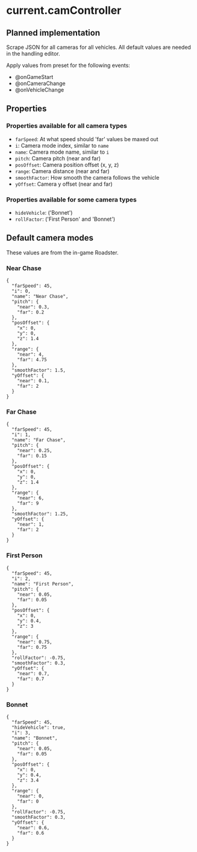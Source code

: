 # current.camController

## Planned implementation
Scrape JSON for all cameras for all vehicles. All default values are needed in the handling editor.

Apply values from preset for the following events:
 - @onGameStart
 - @onCameraChange
 - @onVehicleChange



## Properties

### Properties available for all camera types
 - `farSpeed`: At what speed should 'far' values be maxed out
 - `i`: Camera mode index, similar to `name`
 - `name`: Camera mode name, similar to `i`
 - `pitch`: Camera pitch (near and far)
 - `posOffset`: Camera position offset (x, y, z)
 - `range`: Camera distance (near and far)
 - `smoothFactor`: How smooth the camera follows the vehicle
 - `yOffset`: Camera y offset (near and far)

### Properties available for some camera types
 - `hideVehicle`: ('Bonnet')
 - `rollFactor`: ('First Person' and 'Bonnet')



## Default camera modes
These values are from the in-game Roadster.

### Near Chase
```
{
  "farSpeed": 45,
  "i": 0,
  "name": "Near Chase",
  "pitch": {
    "near": 0.3,
    "far": 0.2
  },
  "posOffset": {
    "x": 0,
    "y": 0,
    "z": 1.4
  },
  "range": {
    "near": 4,
    "far": 4.75
  },
  "smoothFactor": 1.5,
  "yOffset": {
    "near": 0.1,
    "far": 2
  }
}
```

### Far Chase
```
{
  "farSpeed": 45,
  "i": 1,
  "name": "Far Chase",
  "pitch": {
    "near": 0.25,
    "far": 0.15
  },
  "posOffset": {
    "x": 0,
    "y": 0,
    "z": 1.4
  },
  "range": {
    "near": 6,
    "far": 9
  },
  "smoothFactor": 1.25,
  "yOffset": {
    "near": 1,
    "far": 2
  }
}
```

### First Person
```
{
  "farSpeed": 45,
  "i": 2,
  "name": "First Person",
  "pitch": {
    "near": 0.05,
    "far": 0.05
  },
  "posOffset": {
    "x": 0,
    "y": 0.4,
    "z": 3
  },
  "range": {
    "near": 0.75,
    "far": 0.75
  },
  "rollFactor": -0.75,
  "smoothFactor": 0.3,
  "yOffset": {
    "near": 0.7,
    "far": 0.7
  }
}
```


### Bonnet
```
{
  "farSpeed": 45,
  "hideVehicle": true,
  "i": 3,
  "name": "Bonnet",
  "pitch": {
    "near": 0.05,
    "far": 0.05
  },
  "posOffset": {
    "x": 0,
    "y": 0.4,
    "z": 3.4
  },
  "range": {
    "near": 0,
    "far": 0
  },
  "rollFactor": -0.75,
  "smoothFactor": 0.3,
  "yOffset": {
    "near": 0.6,
    "far": 0.6
  }
}
```
